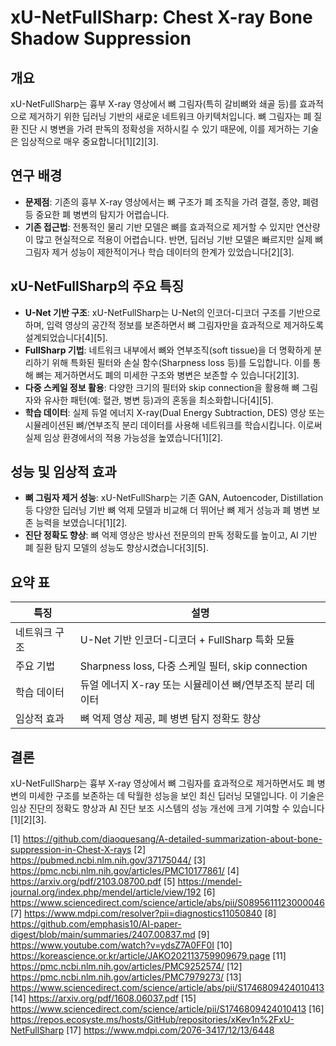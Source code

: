 # xU-NetFullSharp: Chest X-ray Bone Shadow Suppression

## 개요

xU-NetFullSharp는 흉부 X-ray 영상에서 뼈 그림자(특히 갈비뼈와 쇄골 등)를 효과적으로 제거하기 위한 딥러닝 기반의 새로운 네트워크 아키텍처입니다. 뼈 그림자는 폐 질환 진단 시 병변을 가려 판독의 정확성을 저하시킬 수 있기 때문에, 이를 제거하는 기술은 임상적으로 매우 중요합니다[1][2][3].

## 연구 배경

- **문제점**: 기존의 흉부 X-ray 영상에서는 뼈 구조가 폐 조직을 가려 결절, 종양, 폐렴 등 중요한 폐 병변의 탐지가 어렵습니다.
- **기존 접근법**: 전통적인 물리 기반 모델은 뼈를 효과적으로 제거할 수 있지만 연산량이 많고 현실적으로 적용이 어렵습니다. 반면, 딥러닝 기반 모델은 빠르지만 실제 뼈 그림자 제거 성능이 제한적이거나 학습 데이터의 한계가 있었습니다[2][3].

## xU-NetFullSharp의 주요 특징

- **U-Net 기반 구조**: xU-NetFullSharp는 U-Net의 인코더-디코더 구조를 기반으로 하며, 입력 영상의 공간적 정보를 보존하면서 뼈 그림자만을 효과적으로 제거하도록 설계되었습니다[4][5].
- **FullSharp 기법**: 네트워크 내부에서 뼈와 연부조직(soft tissue)을 더 명확하게 분리하기 위해 특화된 필터와 손실 함수(Sharpness loss 등)를 도입합니다. 이를 통해 뼈는 제거하면서도 폐의 미세한 구조와 병변은 보존할 수 있습니다[2][3].
- **다중 스케일 정보 활용**: 다양한 크기의 필터와 skip connection을 활용해 뼈 그림자와 유사한 패턴(예: 혈관, 병변 등)과의 혼동을 최소화합니다[4][5].
- **학습 데이터**: 실제 듀얼 에너지 X-ray(Dual Energy Subtraction, DES) 영상 또는 시뮬레이션된 뼈/연부조직 분리 데이터를 사용해 네트워크를 학습시킵니다. 이로써 실제 임상 환경에서의 적용 가능성을 높였습니다[1][2].

## 성능 및 임상적 효과

- **뼈 그림자 제거 성능**: xU-NetFullSharp는 기존 GAN, Autoencoder, Distillation 등 다양한 딥러닝 기반 뼈 억제 모델과 비교해 더 뛰어난 뼈 제거 성능과 폐 병변 보존 능력을 보였습니다[1][2].
- **진단 정확도 향상**: 뼈 억제 영상은 방사선 전문의의 판독 정확도를 높이고, AI 기반 폐 질환 탐지 모델의 성능도 향상시켰습니다[3][5].

## 요약 표

| 특징                | 설명                                                                                 |
|---------------------|--------------------------------------------------------------------------------------|
| 네트워크 구조       | U-Net 기반 인코더-디코더 + FullSharp 특화 모듈                                      |
| 주요 기법           | Sharpness loss, 다중 스케일 필터, skip connection                                   |
| 학습 데이터         | 듀얼 에너지 X-ray 또는 시뮬레이션 뼈/연부조직 분리 데이터                           |
| 임상적 효과         | 뼈 억제 영상 제공, 폐 병변 탐지 정확도 향상                                         |

## 결론

xU-NetFullSharp는 흉부 X-ray 영상에서 뼈 그림자를 효과적으로 제거하면서도 폐 병변의 미세한 구조를 보존하는 데 탁월한 성능을 보인 최신 딥러닝 모델입니다. 이 기술은 임상 진단의 정확도 향상과 AI 진단 보조 시스템의 성능 개선에 크게 기여할 수 있습니다[1][2][3].

[1] https://github.com/diaoquesang/A-detailed-summarization-about-bone-suppression-in-Chest-X-rays
[2] https://pubmed.ncbi.nlm.nih.gov/37175044/
[3] https://pmc.ncbi.nlm.nih.gov/articles/PMC10177861/
[4] https://arxiv.org/pdf/2103.08700.pdf
[5] https://mendel-journal.org/index.php/mendel/article/view/192
[6] https://www.sciencedirect.com/science/article/abs/pii/S0895611123000046
[7] https://www.mdpi.com/resolver?pii=diagnostics11050840
[8] https://github.com/emphasis10/AI-paper-digest/blob/main/summaries/2407.00837.md
[9] https://www.youtube.com/watch?v=ydsZ7A0FF0I
[10] https://koreascience.or.kr/article/JAKO202113759909679.page
[11] https://pmc.ncbi.nlm.nih.gov/articles/PMC9252574/
[12] https://pmc.ncbi.nlm.nih.gov/articles/PMC7979273/
[13] https://www.sciencedirect.com/science/article/abs/pii/S1746809424010413
[14] https://arxiv.org/pdf/1608.06037.pdf
[15] https://www.sciencedirect.com/science/article/pii/S1746809424010413
[16] https://repos.ecosyste.ms/hosts/GitHub/repositories/xKev1n%2FxU-NetFullSharp
[17] https://www.mdpi.com/2076-3417/12/13/6448
